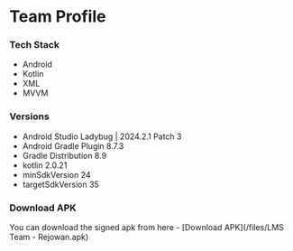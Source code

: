# Team Profile

### Tech Stack

- Android
- Kotlin
- XML
- MVVM

### Versions

- Android Studio Ladybug | 2024.2.1 Patch 3
- Android Gradle Plugin 8.7.3
- Gradle Distribution 8.9
- kotlin 2.0.21
- minSdkVersion 24
- targetSdkVersion 35

### Download APK

You can download the signed apk from here - [Download APK](/files/LMS Team - Rejowan.apk)
